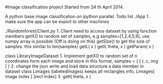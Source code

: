 #Image classification project
Started from 24 th April 2014.

A python base image classification on ipython parallel.
Todo list
./App
	1. make sure the app can be export to other machines <Flame>

./Randomforest/Client.py
	1. Client need to access dataset by using function members <KK>
		getX() to random set of samples,  e.g samples=[1,2,4,5,6], use numpy array is possible (Off is doing on this)
		getSize() to get the size of  samples. this similar to len(samples)
		getL( x )
		getI( theta, x )
		getParam( x )

class LibraryImageDataset
	1. Implement getX() <Off>
		to random set of n coordinates form each image and store in this format,  samples = { [ r, c, img ] }
	2. change the json write and load data structure <Flame>
		a data member in dataset class Limages (labeledImages) keeps all rectangles info,
		Limages[ image index ] [rect index]
	3. getI( theta, x )
